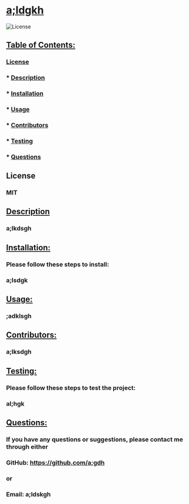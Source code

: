 
  # <u>a;ldgkh</u>

  ![License](https://img.shields.io/badge/License-MIT-green.svg)
  

  ## <u>Table of Contents:</u>
  ### [License](#license)
  ### * [Description](#description)
  ### * [Installation](#install)
  ### * [Usage](#usage)
  ### * [Contributors](#contributors)
  ### * [Testing](#testing)
  ### * [Questions](#questions)

  ## License
  ### MIT

  ## <u>Description</u>
  ### a;lkdsgh

  ## <u>Installation:</u>
  ### Please follow these steps to install:
  ### a;lsdgk

  ## <u>Usage:</u>
  ### ;adklsgh

  ## <u>Contributors:</u> 
  ### a;lksdgh

  ## <u>Testing:</u>
  ### Please follow these steps to test the project:
  ### al;hgk

  ## <u>Questions:</u> 
  ### If you have any questions or suggestions, please contact me through either
  ### GitHub: https://github.com/a;gdh
  ### or
  ### Email: a;ldskgh
